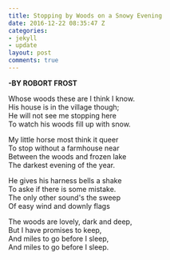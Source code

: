 ```yaml
---
title: Stopping by Woods on a Snowy Evening
date: 2016-12-22 08:35:47 Z
categories:
- jekyll
- update
layout: post
comments: true
---
```


<strong>-BY ROBORT FROST</strong>

<p>
Whose woods these are I think I know.<br/>
His house is in the village though;<br/>
He will not see me stopping here<br/>
To watch his woods fill up with snow.<br/>
</p>

<p>
My little horse most think it queer<br/>
To stop without a farmhouse near<br/>
Between the woods and frozen lake<br/>
The darkest evening of the year.<br/>
</p>

<p>
He gives his harness bells a shake<br/>
To aske if there is some mistake.<br/>
The only other sound's the sweep<br/>
Of easy wind and downly flags<br/>
</p>

<p>
The woods are lovely, dark and deep,<br/>
But I have promises to keep,<br/>
And miles to go before I sleep,<br/>
And miles to go before I sleep.<br/>
</p>
